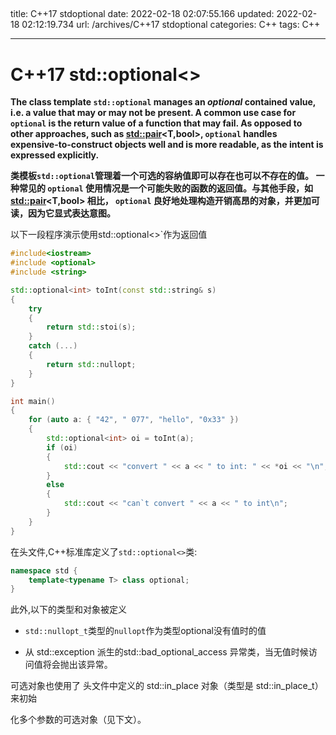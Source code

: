                                                                                                                                                                                                                                                                                                                                                                                                                                                                                                                                                                                                                                                                                                                                                                                                                                                                                                                                                                                                                                                                                                                                                                                                                                                                                                                                                                                                                                                                                                                                                                                                                                                                                                                                                                                                                                                                                                                                                                                                                                                                                                                        
---
title: C++17 stdoptional
date: 2022-02-18 02:07:55.166
updated: 2022-02-18 02:12:19.734
url: /archives/C++17 stdoptional
categories: C++
tags: C++

---
# C++17 std::optional<>

**The class template `std::optional` manages an *optional* contained value, i.e. a value that may or may not be present.
A common use case for `optional` is the return value of a function that may fail. As opposed to other approaches, such as [std::pair](https://link.zhihu.com/?target=http%3A//en.cppreference.com/w/cpp/utility/pair)<T,bool>, `optional` handles expensive-to-construct objects well and is more readable, as the intent is expressed explicitly.**

**类模板`std::optional`管理着一个可选的容纳值即可以存在也可以不存在的值。
一种常见的 `optional` 使用情况是一个可能失败的函数的返回值。与其他手段，如 [std::pair](https://link.zhihu.com/?target=http%3A//zh.cppreference.com/w/cpp/utility/pair)<T,bool> 相比， `optional` 良好地处理构造开销高昂的对象，并更加可读，因为它显式表达意图。**

以下一段程序演示使用std::optional<>`作为返回值

```cpp
#include<iostream>
#include <optional>
#include <string>

std::optional<int> toInt(const std::string& s)
{
	try
	{
		return std::stoi(s);
	}
	catch (...)
	{
		return std::nullopt;
	}
}

int main()
{
	for (auto a: { "42", " 077", "hello", "0x33" })
	{
		std::optional<int> oi = toInt(a);
		if (oi)
		{
			std::cout << "convert " << a << " to int: " << *oi << "\n";
		}
		else
		{
			std::cout << "can`t convert " << a << " to int\n";
		}
	}
}

```

在头文件<optional>,C++标准库定义了`std::optional<>`类:

```cpp
namespace std {
	template<typename T> class optional;
}
```

此外,以下的类型和对象被定义

- `std::nullopt_t`类型的`nullopt`作为类型optional没有值时的值

-  从 std::exception 派生的std::bad_optional_access 异常类，当无值时候访问值将会抛出该异常。

  可选对象也使用了 <utility> 头文件中定义的 std::in_place 对象（类型是 std::in_place_t）来初始

  化多个参数的可选对象（见下文）。

